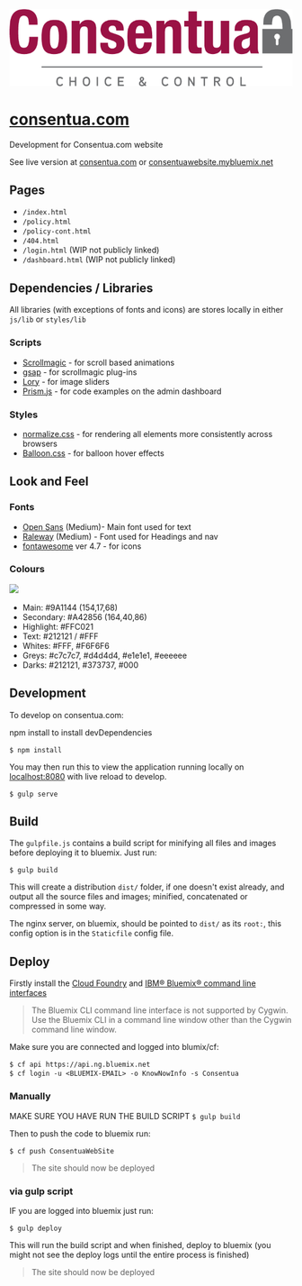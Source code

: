 ![](imgs/logo/consentua-logo-colour.png)
# [consentua.com](http://consentua.com/)
Development for Consentua.com website

See live version at [consentua.com](http://consentua.com/) or [consentuawebsite.mybluemix.net](https://consentuawebsite.mybluemix.net/)

## Pages

* `/index.html`
* `/policy.html`
* `/policy-cont.html`
* `/404.html`
* `/login.html` (WIP not publicly linked)
* `/dashboard.html` (WIP not publicly linked)

## Dependencies / Libraries

All libraries (with exceptions of fonts and icons) are stores locally in either `js/lib` or `styles/lib`


### Scripts
* [Scrollmagic](http://scrollmagic.io/) - for scroll based animations
* [gsap](https://greensock.com/gsap) - for scrollmagic plug-ins
* [Lory](http://meandmax.github.io/lory/) - for image sliders
* [Prism.js](http://prismjs.com/) - for code examples on the admin dashboard

### Styles
* [normalize.css](https://necolas.github.io/normalize.css/) - for rendering all elements more consistently across browsers
* [Balloon.css](https://kazzkiq.github.io/balloon.css/) - for balloon hover effects

## Look and Feel

### Fonts

* [Open Sans](https://fonts.google.com/selection?selection.family=Open+Sans|Raleway) (Medium)- Main font used for text
* [Raleway](https://fonts.google.com/selection?selection.family=Open+Sans|Raleway) (Medium) - Font used for Headings and nav
* [fontawesome](http://fontawesome.io/) ver 4.7 - for icons

### Colours

![](https://coolors.co/export/png/212121-7f0e38-9a1144-e1e1e1-FFC021)

* Main: #9A1144 (154,17,68)
* Secondary: #A42856 (164,40,86)
* Highlight: #FFC021
* Text: #212121 / #FFF
* Whites: #FFF, #F6F6F6
* Greys: #c7c7c7, #d4d4d4, #e1e1e1, #eeeeee
* Darks: #212121, #373737, #000

## Development

To develop on consentua.com:

npm install to install devDependencies

```
$ npm install
```


You may then run this to view the application running locally on [localhost:8080](http://localhost:8080/)  with live reload to develop.

```
$ gulp serve
```


## Build

The `gulpfile.js` contains a build script for minifying all files and images before deploying it to bluemix.
Just run: 
```
$ gulp build
```

This will create a distribution `dist/` folder, if one doesn't exist already, and output all the source files and images; minified, concatenated or compressed in some way. 

The nginx server, on bluemix, should be pointed to `dist/` as its `root:`, this config option is in the `Staticfile` config file.

## Deploy

Firstly install the [Cloud Foundry](https://github.com/cloudfoundry/cli/releases) and [IBM® Bluemix® command line interfaces](http://clis.ng.bluemix.net/ui/home.html)

>The Bluemix CLI command line interface is not supported by Cygwin. Use the Bluemix CLI in a command line window other than the Cygwin command line window.

Make sure you are connected and logged into blumix/cf:
```
$ cf api https://api.ng.bluemix.net
$ cf login -u <BLUEMIX-EMAIL> -o KnowNowInfo -s Consentua
```

### Manually

MAKE SURE YOU HAVE RUN THE BUILD SCRIPT `$ gulp build`

Then to push the code to bluemix run:
```
$ cf push ConsentuaWebSite
```


>The site should now be deployed 

### via gulp script

IF you are logged into bluemix just run:

```
$ gulp deploy
```

This will run the build script and when finished, deploy to bluemix (you might not see the deploy logs until the entire process is finished)

>The site should now be deployed 
